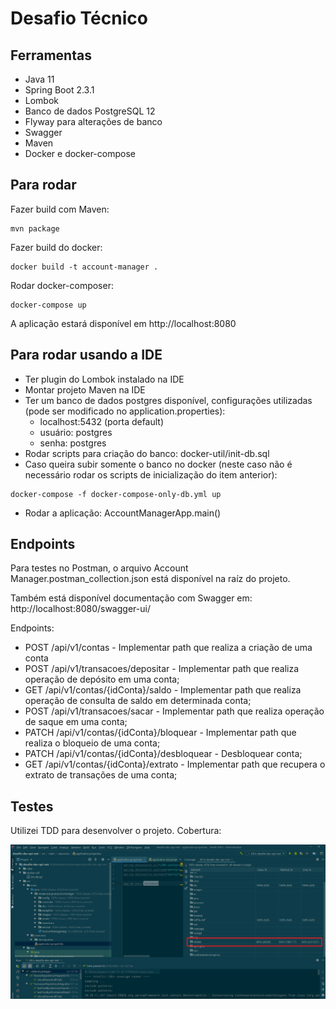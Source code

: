 # Desafio Técnico

## Ferramentas

- Java 11
- Spring Boot 2.3.1
- Lombok
- Banco de dados PostgreSQL 12
- Flyway para alterações de banco
- Swagger
- Maven
- Docker e docker-compose

## Para rodar

Fazer build com Maven:
```
mvn package
```

Fazer build do docker:
```
docker build -t account-manager .
```

Rodar docker-composer:
```
docker-compose up
```

A aplicação estará disponível em http://localhost:8080

## Para rodar usando a IDE

- Ter plugin do Lombok instalado na IDE
- Montar projeto Maven na IDE
- Ter um banco de dados postgres disponível, configurações utilizadas (pode ser modificado no application.properties):
    - localhost:5432 (porta default)
    - usuário: postgres
    - senha: postgres
- Rodar scripts para criação do banco: docker-util/init-db.sql
- Caso queira subir somente o banco no docker (neste caso não é necessário rodar os scripts de inicialização do item anterior):
```
docker-compose -f docker-compose-only-db.yml up
```
- Rodar a aplicação: AccountManagerApp.main()

## Endpoints

Para testes no Postman, o arquivo Account Manager.postman_collection.json está disponível na raíz do projeto.

Também está disponível documentação com Swagger em: http://localhost:8080/swagger-ui/

Endpoints:
* POST /api/v1/contas - Implementar path que realiza a criação de uma conta
* POST /api/v1/transacoes/depositar - Implementar path que realiza operação de depósito em uma conta;
* GET /api/v1/contas/{idConta}/saldo - Implementar path que realiza operação de consulta de saldo em determinada conta;
* POST /api/v1/transacoes/sacar - Implementar path que realiza operação de saque em uma conta;
* PATCH /api/v1/contas/{idConta}/bloquear - Implementar path que realiza o bloqueio de uma conta;
* PATCH /api/v1/contas/{idConta}/desbloquear - Desbloquear conta;
* GET /api/v1/contas/{idConta}/extrato - Implementar path que recupera o extrato de transações de uma conta;

## Testes

Utilizei TDD para desenvolver o projeto. Cobertura:

![Cobertura](cobertura.png)
